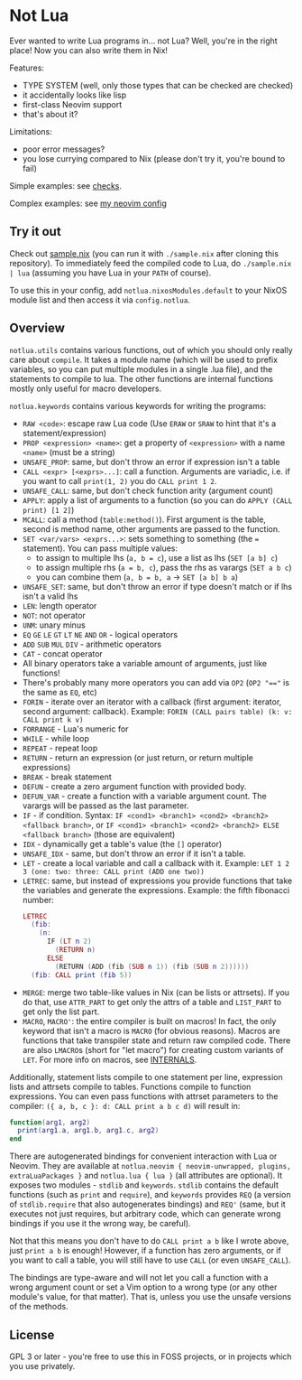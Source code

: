 # Not Lua

Ever wanted to write Lua programs in... not Lua? Well, you're in the
right place! Now you can also write them in Nix!

Features:
- TYPE SYSTEM (well, only those types that can be checked are checked)
- it accidentally looks like lisp
- first-class Neovim support
- that's about it?

Limitations:
- poor error messages?
- you lose currying compared to Nix (please don't try it, you're bound
  to fail)

Simple examples: see [checks](./checks.nix).

Complex examples: see [my neovim
config](https://github.com/chayleaf/dotfiles/blob/master/home/common/nvim.nix)

## Try it out

Check out [sample.nix](./sample.nix) (you can run it with
`./sample.nix` after cloning this repository). To immediately feed the
compiled code to Lua, do `./sample.nix | lua` (assuming you have Lua
in your `PATH` of course).

To use this in your config, add `notlua.nixosModules.default` to your
NixOS module list and then access it via `config.notlua`.

## Overview

`notlua.utils` contains various functions, out of which you should only
really care about `compile`. It takes a module name (which will be used
to prefix variables, so you can put multiple modules in a single .lua
file), and the statements to compile to lua. The other functions are
internal functions mostly only useful for macro developers.

`notlua.keywords` contains various keywords for writing the programs:

- `RAW <code>`: escape raw Lua code (Use `ERAW` or `SRAW` to hint that
  it's a statement/expression)
- `PROP <expression> <name>`: get a property of `<expression>` with a
  name `<name>` (must be a string)
- `UNSAFE_PROP`: same, but don't throw an error if expression isn't a
  table
- `CALL <expr> [<exprs>...]`: call a function. Arguments are variadic,
  i.e. if you want to call `print(1, 2)` you do `CALL print 1 2`.
- `UNSAFE_CALL`: same, but don't check function arity (argument count)
- `APPLY`: apply a list of arguments to a function (so you can do `APPLY
  (CALL print) [1 2]`)
- `MCALL`: call a method (`table:method()`). First argument is the
  table, second is method name, other arguments are passed to the
  function.
- `SET <var/vars> <exprs...>`: sets something to something (the `=`
  statement). You can pass multiple values:
  - to assign to multiple lhs (`a, b = c`), use a list as lhs
    (`SET [a b] c`)
  - to assign multiple rhs (`a = b, c`), pass the rhs as varargs
    (`SET a b c`)
  - you can combine them (`a, b = b, a` -> `SET [a b] b a`)
- `UNSAFE_SET`: same, but don't throw an error if type doesn't match or
  if lhs isn't a valid lhs
- `LEN`: length operator
- `NOT`: not operator
- `UNM`: unary minus
- `EQ` `GE` `LE` `GT` `LT` `NE` `AND` `OR` - logical operators
- `ADD` `SUB` `MUL` `DIV` - arithmetic operators
- `CAT` - concat operator
- All binary operators take a variable amount of arguments, just like
  functions!
- There's probably many more operators you can add via `OP2` (`OP2 "=="`
  is the same as `EQ`, etc)
- `FORIN` - iterate over an iterator with a callback (first argument:
  iterator, second argument: callback).
  Example: `FORIN (CALL pairs table) (k: v: CALL print k v)`
- `FORRANGE` - Lua's numeric for
- `WHILE` - while loop
- `REPEAT` - repeat loop
- `RETURN` - return an expression (or just return, or return multiple
  expressions)
- `BREAK` - break statement
- `DEFUN` - create a zero argument function with provided body.
- `DEFUN_VAR` - create a function with a variable argument count. The
  varargs will be passed as the last parameter.
- `IF` - if condition. Syntax: `IF <cond1> <branch1> <cond2> <branch2>
  <fallback branch>`, or `IF <cond1> <branch1> <cond2> <branch2> ELSE
  <fallback branch>` (those are equivalent)
- `IDX` - dynamically get a table's value (the `[]` operator)
- `UNSAFE_IDX` - same, but don't throw an error if it isn't a table.
- `LET` - create a local variable and call a callback with it.
  Example: `LET 1 2 3 (one: two: three: CALL print (ADD one two))`
- `LETREC`: same, but instead of expressions you provide functions that
  take the variables and generate the expressions. Example: the fifth
  fibonacci number:
  ```lua
  LETREC
    (fib:
      (n:
        IF (LT n 2)
          (RETURN n)
        ELSE
          (RETURN (ADD (fib (SUB n 1)) (fib (SUB n 2))))))
    (fib: CALL print (fib 5))
  ```
- `MERGE`: merge two table-like values in Nix (can be lists or
  attrsets). If you do that, use `ATTR_PART` to get only the attrs of a
  table and `LIST_PART` to get only the list part.
- `MACRO`, `MACRO'`: the entire compiler is built on macros! In fact,
  the only keyword that isn't a macro is `MACRO` (for obvious reasons).
  Macros are functions that take transpiler state and return raw
  compiled code. There are also `LMACRO`s (short for "let macro") for
  creating custom variants of `LET`. For more info on macros, see
  [INTERNALS](./INTERNALS.md).

Additionally, statement lists compile to one statement per line,
expression lists and attrsets compile to tables. Functions compile to
function expressions. You can even pass functions with attrset
parameters to the compiler: `({ a, b, c }: d: CALL print a b c d)` will
result in:

```lua
function(arg1, arg2)
  print(arg1.a, arg1.b, arg1.c, arg2)
end
```

There are autogenerated bindings for convenient interaction with Lua or
Neovim. They are available at `notlua.neovim { neovim-unwrapped,
plugins, extraLuaPackages }` and `notlua.lua { lua }` (all attributes
are optional). It exposes two modules - `stdlib` and `keywords`.
`stdlib` contains the default functions (such as `print` and `require`),
and `keywords` provides `REQ` (a version of `stdlib.require` that also
autogenerates bindings) and `REQ'` (same, but it executes not just
requires, but arbitrary code, which can generate wrong bindings if you
use it the wrong way, be careful).

Not that this means you don't have to do `CALL print a b` like I wrote
above, just `print a b` is enough! However, if a function has zero
arguments, or if you want to call a table, you will still have to use
`CALL` (or even `UNSAFE_CALL`).

The bindings are type-aware and will not let you call a function with a
wrong argument count or set a Vim option to a wrong type (or any
other module's value, for that matter). That is, unless you use the
unsafe versions of the methods.

## License

GPL 3 or later - you're free to use this in FOSS projects, or in
projects which you use privately.

